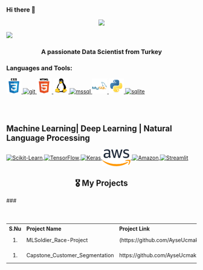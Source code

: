 ### Hi there 👋

<p align="center">
  <img src="https://readme-typing-svg.demolab.com/?lines=I'm a Data Scientist!;I used it in my projects ; Python|Matplotlib |Numpy|Pandas  ;Tableau|ML|DL|NLP !&font=Fira%20Code&center=true&width=380&height=50&duration=4000&pause=1000">
</p>

[![](https://img.shields.io/badge/linkedin-%230077B5.svg?&style=for-the-badge&logo=linkedin&logoColor=white)](https://www.linkedin.com/in/ay%C5%9Fe-ucmakli/)
<h3 align="center">A passionate Data Scientist from Turkey</h3>
<h3 align="left">Languages and Tools:</h3>

<p align="left"> <a href="https://www.w3schools.com/css/" target="_blank" rel="noreferrer"> <img src="https://raw.githubusercontent.com/devicons/devicon/master/icons/css3/css3-original-wordmark.svg" alt="css3" width="40" height="40"/> </a> <a href="https://git-scm.com/" target="_blank" rel="noreferrer"> <img src="https://www.vectorlogo.zone/logos/git-scm/git-scm-icon.svg" alt="git" width="40" height="40"/> </a> <a href="https://www.w3.org/html/" target="_blank" rel="noreferrer"> <img src="https://raw.githubusercontent.com/devicons/devicon/master/icons/html5/html5-original-wordmark.svg" alt="html5" width="40" height="40"/> </a> <a href="https://www.linux.org/" target="_blank" rel="noreferrer"> <img src="https://raw.githubusercontent.com/devicons/devicon/master/icons/linux/linux-original.svg" alt="linux" width="40" height="40"/> </a> <a href="https://www.microsoft.com/en-us/sql-server" target="_blank" rel="noreferrer"> <img src="https://www.svgrepo.com/show/303229/microsoft-sql-server-logo.svg" alt="mssql" width="40" height="40"/> </a> <a href="https://www.mysql.com/" target="_blank" rel="noreferrer"> <img src="https://raw.githubusercontent.com/devicons/devicon/master/icons/mysql/mysql-original-wordmark.svg" alt="mysql" width="40" height="40"/> </a> <a href="https://www.python.org" target="_blank" rel="noreferrer"> <img src="https://raw.githubusercontent.com/devicons/devicon/master/icons/python/python-original.svg" alt="python" width="40" height="40"/> </a><a href="https://www.sqlite.org/" target="_blank" rel="noreferrer"> <img src="https://www.vectorlogo.zone/logos/sqlite/sqlite-icon.svg" alt="sqlite" width="40" height="40"/> </a> </p>

<br><br>


## Machine Learning| Deep Learning | Natural Language Processing 
<p align="left">
<a href="#" target="_blank"> <img align="center" src="https://img.shields.io/badge/scikit--learn-%23F7931E.svg?style=for-the-badge&logo=scikit-learn&logoColor=white" alt = Scikit-Learn height="45"/> </a>
<a href="#" target="_blank"> <img align="center" src="https://img.shields.io/badge/TensorFlow-%23FF6F00.svg?style=for-the-badge&logo=TensorFlow&logoColor=white" alt = TensorFlow height="45"/> </a>
<a href="#" target="_blank"> <img align="center" src="https://img.shields.io/badge/Keras-%23D00000.svg?style=for-the-badge&logo=Keras&logoColor=white" alt = Keras height="45"/> </a>
<a href="#" target="_blank"> <img align="center" src="https://raw.githubusercontent.com/Delta456/Delta456/master/img/aws.png" alt = AWS height="45"/> </a>
<a href="#" target="_blank"> <img align="center" src="https://wwwsitecorecom.azureedge.net/-/media/sitecoresite/images/home/products/marketplace/sitecore-cdp-integration-for-amazon-sagemaker/amazon_sagemaker-min.png?md=20220523T181222Z" alt = Amazon SageMaker height="55"/> </a>
<a href="#" target="_blank"> <img align="center" src="https://streamlit.io/images/brand/streamlit-logo-primary-colormark-darktext.png" alt = Streamlit height="55"/> </a>
</p>

### <h2 align="center">&#127894; My Projects</h2>

 <table>
<tr >
    ### <caption>React-Redux Projects<caption>
    <th width="5%">S.Nu </th>
    <th align="left" width="20%">Project Name</th>
    <th align="left" width="40%">Project Link</th>
    <th align="left" width="30%">Libraries and Technologies I use</th>
  
</tr>
<tr>
    <td align=center >1.</td>
    <td>MLSoldier_Race-Project</td>
    <td>(https://github.com/AyseUcmakli/Machine_Learning/blob/main/ML_Soldier_Race_Project/soldier_race_project_solution.ipynb)</td> 
    <td>Logistic-XGBoost-SVM-RandomForest-Smote-Shap</td>
</tr>
      
<tr>
    <td align=center >1.</td>
    <td>Capstone_Customer_Segmentation</td>
    <td>https://github.com/AyseUcmakli/Customer_segmentation_RFM_Kmeans_Cohort_Analysis</td> 
    <td>RFM&Cohort_analysis-K-Means_Clustering_CustSegmentation</td>
</tr>



<!--
**AyseUcmakli/AyseUcmakli** is a ✨ _special_ ✨ repository because its `README.md` (this file) appears on your GitHub profile.

Here are some ideas to get you started:

- 🔭 I’m currently working on ...
- 🌱 I’m currently learning ...
- 👯 I’m looking to collaborate on ...
- 🤔 I’m looking for help with ...
- 💬 Ask me about ...
- 📫 How to reach me: ...
- 😄 Pronouns: ...
- ⚡ Fun fact: ...
-->
 
